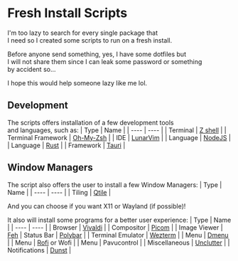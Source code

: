 # Fresh Install Scripts
I'm too lazy to search for every single package that \
I need so I created some scripts to run on a fresh install. 

Before anyone send something, yes, I have some dotfiles but \
I will not share them since I can leak some password or something \
by accident so... 

I hope this would help someone lazy like me lol.

## Development
The scripts offers installation of a few development tools \
and languages, such as:
| Type | Name |
| ---- | ---- |
| Terminal | [Z shell](https://www.zsh.org) |
| Terminal Framework | [Oh-My-Zsh](https://ohmyz.sh) |
| IDE | [LunarVim](https://www.lunarvim.org) |
| Language | [NodeJS](https://nodejs.org/) |
| Language | [Rust](https://www.rust-lang.org/) |
| Framework | [Tauri](https://v2.tauri.app) |

## Window Managers
The script also offers the user to install a few Window Managers:
| Type | Name |
| ---- | ---- |
| Tiling | [Qtile](https://qtile.org) |

And you can choose if you want X11 or Wayland (if possible)!

It also will install some programs for a better user experience:
| Type | Name |
| ---- | ---- |
| Browser | [Vivaldi](https://vivaldi.com) |
| Compositor | [Picom](https://github.com/yshui/picom) |
| Image Viewer | [Feh](https://wiki.archlinux.org/title/Feh)
| Status Bar | [Polybar](https://github.com/polybar/polybar) |
| Terminal Emulator | [Wezterm](https://wezfurlong.org/wezterm/index.html) |
| Menu | [Dmenu](https://wiki.archlinux.org/title/Dmenu) |
| Menu | [Rofi](https://wiki.archlinux.org/title/Rofi) or Wofi |
| Menu | Pavucontrol |
| Miscellaneous | [Unclutter](https://github.com/Airblader/unclutter-xfixes) |
| Notifications | [Dunst](https://dunst-project.org) |

